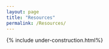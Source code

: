```yaml
---
layout: page
title: "Resources"
permalink: /Resources/
---
```


{% include under-construction.html%}

<!-- <html lang="en">
<head>
    <meta charset="UTF-8">
    <meta name="viewport" content="width=device-width, initial-scale=1.0">
    <title>Audio Player</title>
</head>
<body>
    <h1>My Audio Files</h1>

    <h2>Audio 1</h2>
    <audio controls>
        <source src="/assets/audio/BatCallSeq_PostCallsBeforeEchoes.wav" type="audio/wav">
        Your browser does not support the audio element.
    </audio>
<p>This is the caption for Audio 1. You can add a description or any relevant information here.</p>

    <h2>Audio 2</h2>
    <audio controls>
        <source src="/assets/audio/koel_kgd_22062023.wav" type="audio/wav">
        Your browser does not support the audio element.
    </audio>

    <!-- Add more audio files and descriptions as needed -->
<!-- </body>
</html> --> 

